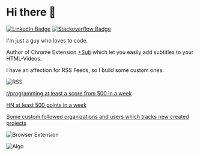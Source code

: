 # Hi there 👋
[![LinkedIn Badge](https://img.shields.io/badge/LinkedIn-Profile-informational?style=flat-square&logo=linkedin&logoColor=white&color=0D76A8)](https://www.linkedin.com/in/stefan-breitenstein-10337a173/)
[![Stackoverflow Badge](https://img.shields.io/badge/stackoverflow-Profile-informational?style=flat-square&logo=stackoverflow&logoColor=white&color=0D76A8)](https://stackoverflow.com/users/6350016/ste-xx)

I'm just a guy who loves to code.

Author of Chrome Extension [+Sub](https://github.com/plussub/plussub) which let you easily add subtitles to your HTML-Videos. 


I have an affection for RSS Feeds, so I build some custom ones. 

![RSS](https://shields.io/badge/My%20Custom%20Feeds-green?logo=rss&style=for-the-badge&color=0D76A8)

[r/programming at least a score from 500 in a week](https://us-central1-social-channel-notifier.cloudfunctions.net/reddit_Rss)

[HN at least 500 points in a week](https://us-central1-social-channel-notifier.cloudfunctions.net/hackerNews_Rss)

[Some custom followed organizations and users which tracks new created projects](https://us-central1-social-channel-notifier.cloudfunctions.net/ghUserProject_Rss)


![Browser Extension](https://shields.io/badge/My%20Browser%20Extensions-green?logo=googlechrome&style=for-the-badge&color=0D76A8&logoColor=white)

![Algo](https://shields.io/badge/Algo%20Fun-green?style=for-the-badge&color=0D76A8&logoColor=white)
